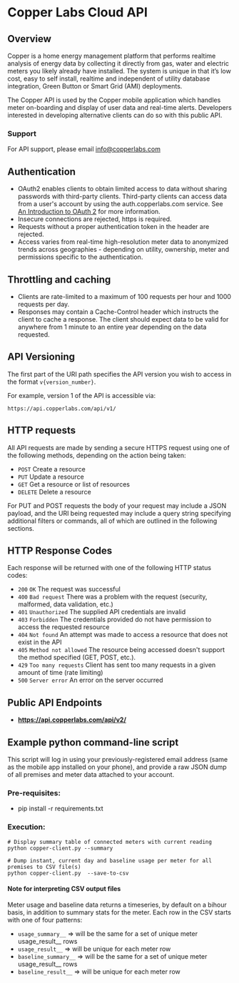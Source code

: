 # Copper Labs Cloud API

## Overview

Copper is a home energy management platform that performs realtime analysis of energy data by collecting it directly from gas, water and electric meters you likely already have installed. The system is unique in that it’s low cost, easy to self install, realtime and independent of utility database integration, Green Button or Smart Grid (AMI) deployments. 

The Copper API is used by the Copper mobile application which handles meter on-boarding and display of user data and real-time alerts. Developers interested in developing alternative clients can do so with this public API.

### Support
For API support, please email info@copperlabs.com

## Authentication
* OAuth2 enables clients to obtain limited access to data without sharing passwords with third-party clients. Third-party clients can access data from a user's account by using the auth.copperlabs.com service. See [An Introduction to OAuth 2](https://www.digitalocean.com/community/tutorials/an-introduction-to-oauth-2) for more information.
* Insecure connections are rejected, https is required. 
* Requests without a proper authentication token in the header are rejected.
* Access varies from real-time high-resolution meter data to anonymized trends across geographies - depending on utility, ownership, meter and permissions specific to the authentication.

## Throttling and caching
* Clients are rate-limited to a maximum of 100 requests per hour and 1000 requests per day.
* Responses may contain a Cache-Control header which instructs the client to cache a response. The client should expect data to be valid for anywhere from 1 minute to an entire year depending on the data requested.

## API Versioning
The first part of the URI path specifies the API version you wish to access in the format `v{version_number}`. 

For example, version 1 of the API is accessible via:

```no-highlight
https://api.copperlabs.com/api/v1/
```

## HTTP requests
All API requests are made by sending a secure HTTPS request using one of the following methods, depending on the action being taken:

* `POST` Create a resource
* `PUT` Update a resource
* `GET` Get a resource or list of resources
* `DELETE` Delete a resource

For PUT and POST requests the body of your request may include a JSON payload, and the URI being requested may include a query string specifying additional filters or commands, all of which are outlined in the following sections.

## HTTP Response Codes
Each response will be returned with one of the following HTTP status codes:

* `200` `OK` The request was successful
* `400` `Bad request` There was a problem with the request (security, malformed, data validation, etc.)
* `401` `Unauthorized` The supplied API credentials are invalid
* `403` `Forbidden` The credentials provided do not have permission to access the requested resource
* `404` `Not found` An attempt was made to access a resource that does not exist in the API
* `405` `Method not allowed` The resource being accessed doesn't support the method specified (GET, POST, etc.).
* `429` `Too many requests` Client has sent too many requests in a given amount of time (rate limiting) 
* `500` `Server error` An error on the server occurred

## Public API Endpoints
- **https://api.copperlabs.com/api/v2/**

## Example python command-line script
This script will log in using your previously-registered email address (same as the mobile app installed on your phone), and provide a raw JSON dump of all premises and meter data attached to your account.

### Pre-requisites:
- pip install -r requirements.txt

### Execution:
```
# Display summary table of connected meters with current reading
python copper-client.py --summary

# Dump instant, current day and baseline usage per meter for all premises to CSV file(s)
python copper-client.py  --save-to-csv
```

#### Note for interpreting CSV output files
Meter usage and baseline data returns a timeseries, by default on a bihour basis, in addition to summary stats for the meter. Each row in the CSV starts with one of four patterns:
- `usage_summary__` => will be the same for a set of unique meter usage_result__ rows
- `usage_result__` => will be unique for each meter row
- `baseline_summary__` => will be the same for a set of unique meter usage_result__ rows
- `baseline_result__` => will be unique for each meter row
